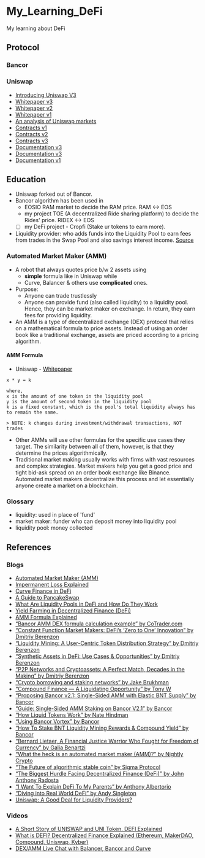 # My_Learning_DeFi
My learning about DeFi

## Protocol
### Bancor

### Uniswap
* [Introducing Uniswap V3](https://uniswap.org/blog/uniswap-v3/) 
* [Whitepaper v3](https://uniswap.org/whitepaper-v3.pdf)
* [Whitepaper v2](https://uniswap.org/whitepaper.pdf)
* [Whitepaper v1](https://hackmd.io/@HaydenAdams/HJ9jLsfTz)
* [An analysis of Uniswap markets](https://web.stanford.edu/~guillean/papers/uniswap_analysis.pdf)
* [Contracts v1](https://github.com/Uniswap/uniswap-v1)
* [Contracts v2](https://github.com/Uniswap/uniswap-v2-core)
* [Contracts v3](https://github.com/Uniswap/uniswap-v3-core)
* [Documentation v3](https://docs.uniswap.org/)
* [Documentation v3](https://docs.uniswap.org/V2/concepts/protocol-overview/01-how-uniswap-works)
* [Documentation v1](https://docs.uniswap.org/V1/concepts/frontend-integration/01-connect-to-uniswap)

## Education
* Uniswap forked out of Bancor.
* Bancor algorithm has been used in 
	- EOSIO RAM market to decide the RAM price. RAM <-> EOS
	- my project TOE (A decentralized Ride sharing platform) to decide the Rides' price. RIDEX <-> EOS
	- [ ] my DeFi project - Cropfi (Stake ur tokens to earn more).
* Liquidity provider: who adds funds into the Liquidity Pool to earn fees from trades in the Swap Pool and also savings interest income. [Source](https://www.binance.com/en-IN/support/articles/dc8f28e7a98d4534ad3db88d351200fb)

### Automated Market Maker (AMM)
* A robot that always quotes price b/w 2 assets using 
	- __simple__ formula like in Uniswap while 
	- Curve, Balancer & others use __complicated__ ones.
* Purpose:
	- Anyone can trade trustlessly
	- Anyone can provide fund (also called liquidity) to a liquidity pool. Hence, they can be market maker on exchange. In return, they earn fees for providing liquidity. 
* An AMM is a type of decentralized exchange (DEX) protocol that relies on a mathematical formula to price assets. Instead of using an order book like a traditional exchange, assets are priced according to a pricing algorithm.

#### AMM Formula
* Uniswap - [Whitepaper](https://hackmd.io/C-DvwDSfSxuh-Gd4WKE_ig)
```
x * y = k

where,
x is the amount of one token in the liquidity pool
y is the amount of second token in the liquidity pool
k is a fixed constant, which is the pool's total liquidity always has to remain the same.

> NOTE: k changes during investment/withdrawal transactions, NOT trades
```
* Other AMMs will use other formulas for the specific use cases they target. The similarity between all of them, however, is that they determine the prices algorithmically.
* Traditional market making usually works with firms with vast resources and complex strategies. Market makers help you get a good price and tight bid-ask spread on an order book exchange like Binance. Automated market makers decentralize this process and let essentially anyone create a market on a blockchain.

### Glossary
* liquidity: used in place of 'fund'
* market maker: funder who can deposit money into liquidity pool
* liquidity pool: money collected

## References
### Blogs
* [Automated Market Maker (AMM)](https://academy.binance.com/en/articles/what-is-an-automated-market-maker-amm)
* [Impermanent Loss Explained](https://academy.binance.com/en/articles/impermanent-loss-explained)
* [Curve Finance in DeFi](https://academy.binance.com/en/articles/what-is-curve-finance-in-defi)
* [A Guide to PancakeSwap](https://academy.binance.com/en/articles/a-guide-to-pancakeswap)
* [What Are Liquidity Pools in DeFi and How Do They Work](https://academy.binance.com/en/articles/what-are-liquidity-pools-in-defi)
* [Yield Farming in Decentralized Finance (DeFi)](https://academy.binance.com/en/articles/what-is-yield-farming-in-decentralized-finance-defi)
* [AMM Formula Explained](https://www.binance.com/en/support/faq/33f38db8c23e4a0f949b5433cdc7193a)
* [“Bancor AMM DEX formula calculation example” by CoTrader.com](https://link.medium.com/ZEOBKSzGpeb)
* [“Constant Function Market Makers: DeFi’s ‘Zero to One’ Innovation” by Dmitriy Berenzon](https://link.medium.com/qmwIP0CGpeb)
* [“Liquidity Mining: A User-Centric Token Distribution Strategy” by Dmitriy Berenzon](https://link.medium.com/R01IsfFGpeb)
* [“Synthetic Assets in DeFi: Use Cases & Opportunities” by Dmitriy Berenzon](https://link.medium.com/H3GyoDIGpeb)
* [“P2P Networks and Cryptoassets: A Perfect Match, Decades in the Making” by Dmitriy Berenzon](https://link.medium.com/B45QHRMGpeb)
* [“Crypto borrowing and staking networks” by Jake Brukhman](https://link.medium.com/16twZBPGpeb)
* [“Compound Finance — A Liquidating Opportunity” by Tony W](https://link.medium.com/sgCxsmWGpeb)
* [“Proposing Bancor v2.1: Single-Sided AMM with Elastic BNT Supply” by Bancor](https://link.medium.com/Ap1JKAhHpeb)
* [“Guide: Single-Sided AMM Staking on Bancor V2.1” by Bancor](https://link.medium.com/ROPientHpeb)
* [“How Liquid Tokens Work” by Nate Hindman](https://link.medium.com/mpQcoIuHpeb)
* [“Using Bancor Vortex” by Bancor](https://link.medium.com/xl6H0txHpeb)
* [“How To Stake BNT Liquidity Mining Rewards & Compound Yield” by Bancor](https://link.medium.com/TaPrcvyHpeb)
* [“Bernard Lietaer, A Financial Justice Warrior Who Fought for Freedom of Currency” by Galia Benartzi](https://link.medium.com/GsmIy7AHpeb)
* [“What the heck is an automated market maker (AMM)?” by Nightly Crypto](https://link.medium.com/M4CXZWwVqeb)
* [“The Future of algorithmic stable coin” by Sigma Protocol](https://link.medium.com/M50rRFvWqeb)
* [“The Biggest Hurdle Facing Decentralized Finance (DeFi)” by John Anthony Radosta](https://link.medium.com/PoQevGyWqeb)
* [“I Want To Explain DeFi To My Parents” by Anthony Albertorio](https://link.medium.com/i9kdMdJWqeb)
* [“Diving into Real World DeFi” by Andy Singleton](https://link.medium.com/APvM1hxXqeb)
* [Uniswap: A Good Deal for Liquidity Providers?](https://pintail.medium.com/uniswap-a-good-deal-for-liquidity-providers-104c0b6816f2)

### Videos
* [A Short Story of UNISWAP and UNI Token. DEFI Explained](https://youtu.be/LpjMgS4OVzs)
* [What is DEFI? Decentralized Finance Explained (Ethereum, MakerDAO, Compound, Uniswap, Kyber)](https://youtu.be/k9HYC0EJU6E)
* [DEX/AMM Live Chat with Balancer, Bancor and Curve](https://youtu.be/FZSM8RUMLus)

